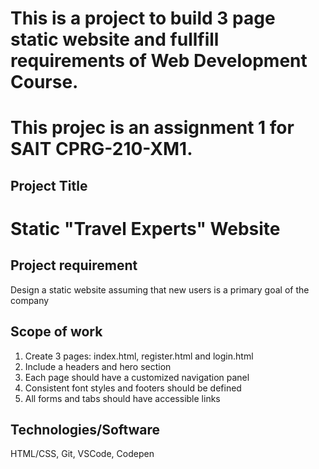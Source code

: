 # This is a project to build 3 page static website and fullfill requirements of Web Development Course.
# This projec is an assignment 1 for SAIT CPRG-210-XM1.

## Project Title
# Static "Travel Experts" Website

## Project requirement
Design a static website assuming that new users is a primary goal of the company 

## Scope of work

1. Create 3 pages: index.html, register.html and login.html
2. Include a headers and hero section
3. Each page should have a customized navigation panel
4. Consistent font styles and footers should be defined
5. All forms and tabs should have accessible links 

## Technologies/Software


HTML/CSS, Git, VSCode, Codepen 







